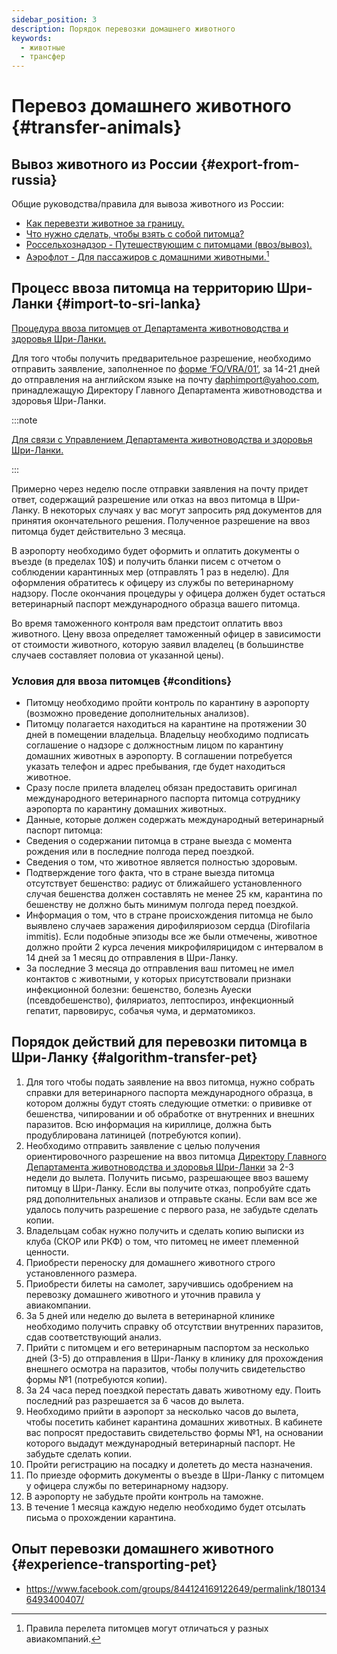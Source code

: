 ```yaml
---
sidebar_position: 3
description: Порядок перевозки домашнего животного
keywords:
  - животные
  - трансфер
---
```


# Перевоз домашнего животного {#transfer-animals}

## Вывоз животного из России {#export-from-russia}

Общие руководства/правила для вывоза животного из России:

- [Как перевезти животное за границу.](https://journal.tinkoff.ru/dont-forget-the-cat/)
- [Что нужно сделать, чтобы взять с собой питомца?](https://www.aviasales.ru/faq/chto-nuzhno-sdelat-chtoby-vzyat-s-soboj-pitomtsa)
- [Россельхознадзор - Путешествующим с питомцами (ввоз/вывоз).](https://fsvps.gov.ru/ru/puteshestvuyushchim)
- [Аэрофлот - Для пассажиров с домашними животными.](https://www.aeroflot.ru/ru-ru/information/special/animals)[^1]

## Процесс ввоза питомца на территорию Шри-Ланки {#import-to-sri-lanka}

[Процедура ввоза питомцев от Департамента животноводства и здоровья Шри-Ланки.](http://www.daph.gov.lk/web/index.php?option=com_content&view=article&id=89&Itemid=236&lang=en)

Для того чтобы получить предварительное разрешение, необходимо отправить заявление, заполненное по [форме ‘FO/VRA/01’](http://daph.gov.lk/web/images/pdf/vra/dog_and_cat_application_2016_aug.pdf), за 14-21 дней до отправления на английском языке на почту daphimport@yahoo.com, принадлежащую Директору Главного Департамента животноводства и здоровья Шри-Ланки.

:::note

[Для связи с Управлением Департамента животноводства и здоровья Шри-Ланки.](http://www.daph.gov.lk/web/index.php?option=com_content&view=article&id=4&Itemid=109&lang=en)

:::

Примерно через неделю после отправки заявления на почту придет ответ, содержащий разрешение или отказ на ввоз питомца в Шри-Ланку. В некоторых случаях у вас могут запросить ряд документов для принятия окончательного решения. Полученное разрешение на ввоз питомца будет действительно 3 месяца.

В аэропорту необходимо будет оформить и оплатить документы о въезде (в пределах 10$) и получить бланки писем с отчетом о соблюдении карантинных мер (отправлять 1 раз в неделю). Для оформления обратитесь к офицеру из службы по ветеринарному надзору. После окончания процедуры у офицера должен будет остаться ветеринарный паспорт международного образца вашего питомца.

Во время таможенного контроля вам предстоит оплатить ввоз животного. Цену ввоза определяет таможенный офицер в зависимости от стоимости животного, которую заявил владелец (в большинстве случаев составляет половиа от указанной цены).

### Условия для ввоза питомцев {#conditions}

- Питомцу необходимо пройти контроль по карантину в аэропорту (возможно проведение дополнительных анализов).
- Питомцу полагается находиться на карантине на протяжении 30 дней в помещении владельца. Владельцу необходимо подписать соглашение о надзоре с должностным лицом по карантину домашних животных в аэропорту. В соглашении потребуется указать телефон и адрес пребывания, где будет находиться животное.
- Сразу после прилета владелец обязан предоставить оригинал международного ветеринарного паспорта питомца сотруднику аэропорта по карантину домашних животных.
- Данные, которые должен содержать международный ветеринарный паспорт питомца:
- Сведения о содержании питомца в стране выезда с момента рождения или в последние полгода перед поездкой.
- Сведения о том, что животное является полностью здоровым.
- Подтверждение того факта, что в стране выезда питомца отсутствует бешенство: радиус от ближайшего установленного случая бешенства должен составлять не менее 25 км, карантина по бешенству не должно быть минимум полгода перед поездкой.
- Информация о том, что в стране происхождения питомца не было выявлено случаев заражения дирофиляриозом сердца (Dirofilaria immitis). Если подобные эпизоды все же были отмечены, животное должно пройти 2 курса лечения микрофилярицидом с интервалом в 14 дней за 1 месяц до отправления в Шри-Ланку.
- За последние 3 месяца до отправления ваш питомец не имел контактов с животными, у которых присутствовали признаки инфекционной болезни: бешенство, болезнь Ауески (псевдобешенство), филяриатоз, лептоспироз, инфекционный гепатит, парвовирус, собачья чума, и дерматомикоз.

## Порядок действий для перевозки питомца в Шри-Ланку {#algorithm-transfer-pet}

1. Для того чтобы подать заявление на ввоз питомца, нужно собрать справки для ветеринарного паспорта международного образца, в котором должны будут стоять следующие отметки: о прививке от бешенства, чипировании и об обработке от внутренних и внешних паразитов. Всю информация на кириллице, должна быть продублирована латиницей (потребуются копии).
2. Необходимо отправить заявление с целью получения ориентировочного разрешение на ввоз питомца [Директору Главного Департамента животноводства и здоровья Шри-Ланки](mailto:daphimport@yahoo.com) за 2-3 недели до вылета. Получить письмо, разрешающее ввоз вашему питомцу в Шри-Ланку. Если вы получите отказ, попробуйте сдать ряд дополнительных анализов и отправьте сканы. Если вам все же удалось получить разрешение с первого раза, не забудьте сделать копии.
3. Владельцам собак нужно получить и сделать копию выписки из клуба (СКОР или РКФ) о том, что питомец не имеет племенной ценности.
4. Приобрести переноску для домашнего животного строго установленного размера.
5. Приобрести билеты на самолет, заручившись одобрением на перевозку домашнего животного и уточнив правила у авиакомпании.
6. За 5 дней или неделю до вылета в ветеринарной клинике необходимо получить справку об отсутствии внутренних паразитов, сдав соответствующий анализ.
7. Прийти с питомцем и его ветеринарным паспортом за несколько дней (3-5) до отправления в Шри-Ланку в клинику для прохождения внешнего осмотра на паразитов, чтобы получить свидетельство формы №1 (потребуются копии).
8. За 24 часа перед поездкой перестать давать животному еду. Поить последний раз разрешается за 6 часов до вылета.
9. Необходимо прийти в аэропорт за несколько часов до вылета, чтобы посетить кабинет карантина домашних животных. В кабинете вас попросят предоставить свидетельство формы №1, на основании которого выдадут международный ветеринарный паспорт. Не забудьте сделать копии.
10. Пройти регистрацию на посадку и долететь до места назначения.
11. По приезде оформить документы о въезде в Шри-Ланку с питомцем у офицера службы по ветеринарному надзору.
12. В аэропорту не забудьте пройти контроль на таможне.
13. В течение 1 месяца каждую неделю необходимо будет отсылать письма о прохождении карантина.

## Опыт перевозки домашнего животного {#experience-transporting-pet}

- https://www.facebook.com/groups/844124169122649/permalink/1801346493400407/

[^1]: Правила перелета питомцев могут отличаться у разных авиакомпаний.
